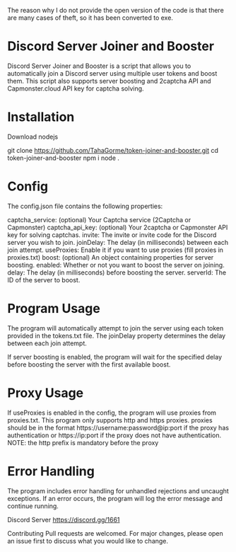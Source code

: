 The reason why I do not provide the open version of the code is that there are many cases of theft, so it has been converted to exe.

# Discord Server Joiner and Booster
Discord Server Joiner and Booster is a script that allows you to automatically join a Discord server using multiple user tokens and boost them. This script also supports server boosting and 2captcha API and Capmonster.cloud API key for captcha solving.

# Installation
Download nodejs

git clone https://github.com/TahaGorme/token-joiner-and-booster.git
cd token-joiner-and-booster
npm i
node .

# Config
The config.json file contains the following properties:

captcha_service: (optional) Your Captcha service (2Captcha or Capmonster)
captcha_api_key: (optional) Your 2captcha or Capmonster API key for solving captchas.
invite: The invite or invite code for the Discord server you wish to join.
joinDelay: The delay (in milliseconds) between each join attempt.
useProxies: Enable it if you want to use proxies (fill proxies in proxies.txt)
boost: (optional) An object containing properties for server boosting.
enabled: Whether or not you want to boost the server on joining.
delay: The delay (in milliseconds) before boosting the server.
serverId: The ID of the server to boost.

# Program Usage
The program will automatically attempt to join the server using each token provided in the tokens.txt file. The joinDelay property determines the delay between each join attempt.

If server boosting is enabled, the program will wait for the specified delay before boosting the server with the first available boost.

# Proxy Usage
If useProxies is enabled in the config, the program will use proxies from proxies.txt. This program only supports http and https proxies. proxies should be in the format https://username:password@ip:port if the proxy has authentication or https://ip:port if the proxy does not have authentication. NOTE: the http prefix is mandatory before the proxy

# Error Handling
The program includes error handling for unhandled rejections and uncaught exceptions. If an error occurs, the program will log the error message and continue running.

Discord Server
https://discord.gg/1661

Contributing
Pull requests are welcomed. For major changes, please open an issue first to discuss what you would like to change.
